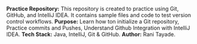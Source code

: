 **Practice Repository:** This repository is created to practice using Git, GitHub, and IntelliJ IDEA. It contains sample files and code to test version control workflows.
**Purpose:** Learn how ton initialize a Git repository, Practice commits and Pushes, Understand Github Integration with IntelliJ IDEA.
**Tech Stack:** Java, IntelliJ, Git & GitHub.
**Author:** Rani Tayade.
